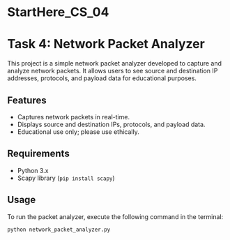 # StartHere_CS_04

# Task 4: Network Packet Analyzer

This project is a simple network packet analyzer developed to capture and analyze network packets. It allows users to see source and destination IP addresses, protocols, and payload data for educational purposes.

## Features
- Captures network packets in real-time.
- Displays source and destination IPs, protocols, and payload data.
- Educational use only; please use ethically.

## Requirements
- Python 3.x
- Scapy library (`pip install scapy`)

## Usage
To run the packet analyzer, execute the following command in the terminal:
```bash
python network_packet_analyzer.py

